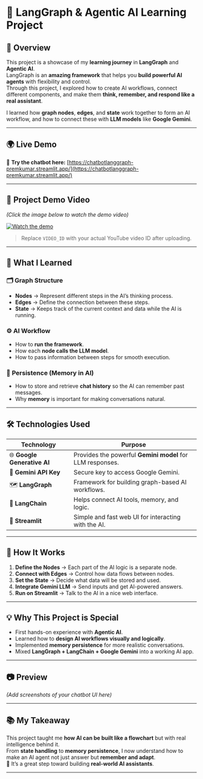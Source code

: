 # 🤖 LangGraph & Agentic AI Learning Project

## 📌 Overview  
This project is a showcase of my **learning journey** in **LangGraph** and **Agentic AI**.  
LangGraph is an **amazing framework** that helps you **build powerful AI agents** with flexibility and control.  
Through this project, I explored how to create AI workflows, connect different components, and make them **think, remember, and respond like a real assistant**.  

I learned how **graph nodes**, **edges**, and **state** work together to form an AI workflow, and how to connect these with **LLM models** like **Google Gemini**.

---

## 🌍 Live Demo  
🚀 **Try the chatbot here:** [https://chatbotlanggraph-premkumar.streamlit.app/](https://chatbotlanggraph-premkumar.streamlit.app/)  

---

## 🎥 Project Demo Video  
*(Click the image below to watch the demo video)*  

[![Watch the demo](https://img.youtube.com/vi/VIDEO_ID/maxresdefault.jpg)](https://youtu.be/VIDEO_ID)  
> Replace `VIDEO_ID` with your actual YouTube video ID after uploading.

---

## 🎯 What I Learned  

### 🗂 **Graph Structure**
- **Nodes** → Represent different steps in the AI’s thinking process.  
- **Edges** → Define the connection between these steps.  
- **State** → Keeps track of the current context and data while the AI is running.

### ⚙️ **AI Workflow**
- How to **run the framework**.  
- How each **node calls the LLM model**.  
- How to pass information between steps for smooth execution.  

### 🧠 **Persistence (Memory in AI)**
- How to store and retrieve **chat history** so the AI can remember past messages.  
- Why **memory** is important for making conversations natural.  

---

## 🛠 Technologies Used  

| Technology | Purpose |
|------------|---------|
| 🌐 **Google Generative AI** | Provides the powerful **Gemini model** for LLM responses. |
| 🔑 **Gemini API Key** | Secure key to access Google Gemini. |
| 🗺 **LangGraph** | Framework for building graph-based AI workflows. |
| 🔗 **LangChain** | Helps connect AI tools, memory, and logic. |
| 🎨 **Streamlit** | Simple and fast web UI for interacting with the AI. |

---

## 🚀 How It Works  
1. **Define the Nodes** → Each part of the AI logic is a separate node.  
2. **Connect with Edges** → Control how data flows between nodes.  
3. **Set the State** → Decide what data will be stored and used.  
4. **Integrate Gemini LLM** → Send inputs and get AI-powered answers.  
5. **Run on Streamlit** → Talk to the AI in a nice web interface.  

---

## 💡 Why This Project is Special
- First hands-on experience with **Agentic AI**.  
- Learned how to **design AI workflows visually and logically**.  
- Implemented **memory persistence** for more realistic conversations.  
- Mixed **LangGraph + LangChain + Google Gemini** into a working AI app.  

---

## 📷 Preview  
*(Add screenshots of your chatbot UI here)*

---

## 📚 My Takeaway
This project taught me **how AI can be built like a flowchart** but with real intelligence behind it.  
From **state handling** to **memory persistence**, I now understand how to make an AI agent not just answer but **remember and adapt**.  
💪 It’s a great step toward building **real-world AI assistants**.

---

